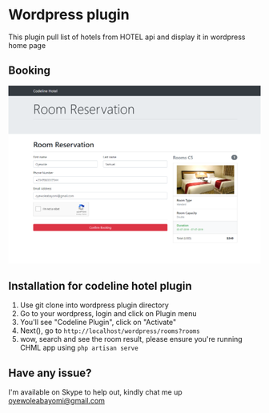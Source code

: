 # Wordpress plugin
This plugin pull list of hotels from HOTEL api and display it in wordpress home page

## Booking
<div align="center">
    <img src="assets/Capture.PNG">
</div>

## Installation for codeline hotel plugin
1. Use git clone into wordpress plugin directory
2. Go to your wordpress, login and click on Plugin menu
3. You'll see "Codeline Plugin", click on "Activate"
4. Next(), go to ```http://localhost/wordpress/rooms?rooms```
5. wow, search and see the room result, please ensure you're running CHML app using ```php artisan serve```

## Have any issue?
I'm available on Skype to help out, kindly chat me up oyewoleabayomi@gmail.com